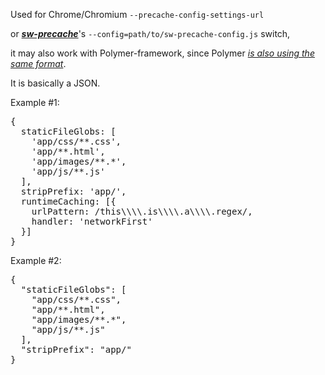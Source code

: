 Used for Chrome/Chromium <code>--precache-config-settings-url</code>

or <strong><em><a href="https://github.com/GoogleChrome/sw-precache" title="https://github.com/GoogleChrome/sw-precache" target="_blank">sw-precache</a></em></strong>'s <code>--config=path/to/sw-precache-config.js</code> switch,

it may also work with Polymer-framework, since Polymer <em><a href="https://www.polymer-project.org/1.0/toolbox/service-worker" title="https://www.polymer-project.org/1.0/toolbox/service-worker" target="_blank">is also using the same format</a></em>.

It is basically a JSON.

<!--more-->


Example #1:
<pre>
{
  staticFileGlobs: [
    'app/css/**.css',
    'app/**.html',
    'app/images/**.*',
    'app/js/**.js'
  ],
  stripPrefix: 'app/',
  runtimeCaching: [{
    urlPattern: /this\\\\.is\\\\.a\\\\.regex/,
    handler: 'networkFirst'
  }]
}
</pre>


Example #2:
<pre>
{
  "staticFileGlobs": [
    "app/css/**.css",
    "app/**.html",
    "app/images/**.*",
    "app/js/**.js"
  ],
  "stripPrefix": "app/"
}
</pre>
